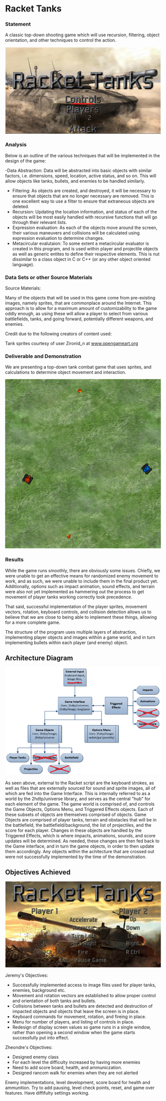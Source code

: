# Racket Tanks

### Statement
A classic top-down shooting game which will  use recursion, filtering, object orientation, and other techniques to control the action.

![Title Screen](title_capture.PNG)

### Analysis
Below is an outline of the various techniques that will be implemented in the design of the game:

-Data Abstraction: Data will be abstracted into basic objects with similar factors, i.e. dimensions, speed, location, active status, and so on. This will allow objects like tanks, bullets, and enemies to be handled similarly.
- Filtering: As objects are created, and destroyed, it will be necessary to ensure that objects that are no longer necessary are removed. This is one excellent way to use a filter to ensure that extraneous objects are deleted.
- Recursion: Updating the location information, and status of each of the objects will be most easily handled with recursive functions that will go through their relevant lists.
- Expression evaluation: As each of the objects move around the screen, their various maneuvers and collisions will be calculated using expression evaluation to determine changes.
- Metacircular evalutaion: To some extent a metacircular evaluator is created in this program, and is used within player and projectile objects as well as generic entites to define their respective elements. This is nut dissimilar to a class object in C or C++ (or any other object oriented language).


### Data Sets or other Source Materials

Source Materials:

Many of the objects that will be used in this game come from pre-existing images, namely sprites, that are commonplace around the Internet. This approach is to allow for a maximum amount of customizability to the game oddly enough, as using these will allow a player to select from various battlefields, tanks, and going forward, potentially different weapons, and enemies.

Credit due to the following creators of content used:

Tank sprites courtesy of user Zironid_n at www.opengameart.org

### Deliverable and Demonstration

We are presenting a top-down tank combat game that uses sprites, and calculations to determine object movement and interaction.

![Combat Sample](combat_capture.PNG)

### Results

While the game runs smoothly, there are obviously some issues. Chiefly, we were unable to get an effective means for randomized enemy movement to work, and as such, we were unable to include them in the final product yet. Additionally, options such as impact animation, sound effects, and terrain were also not yet implemented as hammering out the process to get movement of player tanks working correctly took precedence.

That said, successful implementation of the player sprites, movement vectors, rotation, keyboard controls, and collision detection allows us to believe that we are close to being able to implement these things, allowing for a more complete game.

The structure of the program uses multiple layers of abstraction, implementing player objects and images withiin a game world, and in turn implementing bullets within each player (and enemy) object.

## Architecture Diagram

![Project Architecture](pa.png)

As seen above, external to the Racket script are the keyboard strokes, as well as files that are externally sourced for sound and sprite images, all of which are fed into the Game Interface. This is internally referred to as a world by the 2hdtp/universe library, and serves as the central "hub" for each element of the game. 
The game world is comprised of, and controls the Game Objects, Options Menu, and Triggered Effects objects. Each of these subsets of objects are themselves comprised of objects. Game Objects are comprised of player tanks, terrain and obstacles that will be in the battlefield, the battlefield/background, the list of projectiles, and the score for each player. Changes in these objects are handled by the Triggered Effects, which is where impacts, animations, sounds, and score updates will be determined. As needed, these changes are then fed back to the Game interface, and in turn the game objects, in order to then update them accordingly.
Any objects within the achitecture that are crossed out were not successfully implemented by the time of the demonstration.

## Objectives Achieved

![Controls Menu](ctrl_capture.PNG)

Jeremy's Objectives:
- Successfully implemented access to image files used for player tanks, enemies, background etc.
- Movement and rotation vectors are established to allow proper control and orientation of both tanks and bullets.
- Collisions between tanks and bullets are detected and destruction of impacted objects and objects that leave the screen is in place.
- Keyboard commands for movement, rotation, and fireing in place.
- Menu for number of players, and listing of controls in place.
- Redesign of display screen values so game runs in a single window, rather than opening a second window when the game starts successfully put into effect.

Zheondre's Objectives: 
- Designed enemy class
- For each level the difficulty increased by having more enemies
- Need to add score board, health, and ammuniczation. 
- Designed rancom walk for enemies when they are not alerted

Enemy implementations, level development, score board for health and ammunition. 
Try to add pausing, level check points, reset, and game over features. Have diffifulty settings working.
